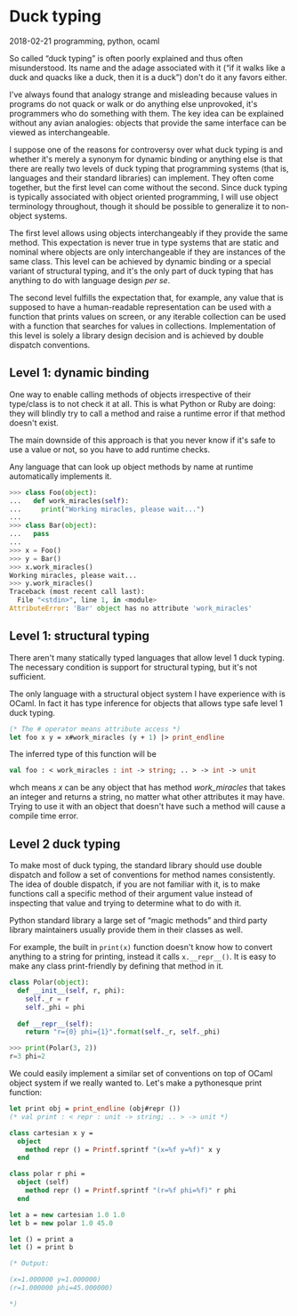 # Duck typing

<time id="last-modified">2018-02-21</time>
<tags>programming, python, ocaml</tags>

<p id="summary">
So called &ldquo;duck typing&rdquo; is often poorly explained and thus often misunderstood.
Its name and the adage associated with it (&ldquo;if it walks like a duck and quacks like a duck,
then it is a duck&rdquo;) don't do it any favors either. 
</p>

I've always found that analogy strange and misleading because values in programs do not quack or walk
or do anything else unprovoked, it's programmers who do something with them. The key idea can be explained
without any avian analogies: objects that provide the same interface can be viewed as interchangeable.

I suppose one of the reasons for controversy over what duck typing is and whether it's merely a synonym for dynamic binding
or anything else is that there are really two levels of duck typing that programming systems (that is, languages and their standard libraries) can implement.
They often come together, but the first level can come without the second.
Since duck typing is typically associated with object oriented programming, I will use object terminology
throughout, though it should be possible to generalize it to non-object systems.

The first level allows using objects interchangeably if they provide the same method. This expectation is never
true in type systems that are static and nominal where objects are only interchangeable if they are instances
of the same class. This level can be achieved by dynamic binding or a special
variant of structural typing, and it's the only part of duck typing that has anything to do with language design _per se_.

The second level fulfills the expectation that, for example, any value that is supposed to have a human-readable
representation can be used with a function that prints values on screen, or any iterable collection can be used
with a function that searches for values in collections. Implementation of this level is solely a library design
decision and is achieved by double dispatch conventions.

## Level 1: dynamic binding

One way to enable calling methods of objects irrespective of their type/class is to not check it at all.
This is what Python or Ruby are doing: they will blindly try to call a method and raise a runtime error
if that method doesn't exist.

The main downside of this approach is that you never know if it's safe to use a value or not, so you
have to add runtime checks.

Any language that can look up object methods by name at runtime automatically implements it.

```python
>>> class Foo(object):
...   def work_miracles(self):
...     print("Working miracles, please wait...")
... 
>>> class Bar(object):
...   pass
... 
>>> x = Foo()
>>> y = Bar()
>>> x.work_miracles()
Working miracles, please wait...
>>> y.work_miracles()
Traceback (most recent call last):
  File "<stdin>", line 1, in <module>
AttributeError: 'Bar' object has no attribute 'work_miracles'
```

## Level 1: structural typing

There aren't many statically typed languages that allow level 1 duck typing. The necessary condition is support for
structural typing, but it's not sufficient.

The only language with a structural object system I have experience with is OCaml. In fact it has type inference for
objects that allows type safe level 1 duck typing.

```ocaml
(* The # operator means attribute access *)
let foo x y = x#work_miracles (y + 1) |> print_endline

```

The inferred type of this function will be
```ocaml
val foo : < work_miracles : int -> string; .. > -> int -> unit
```
whch means _x_ can be any object that has method _work_miracles_ that takes an integer and returns a string,
no matter what other attributes it may have. Trying to use it with an object that doesn't have such a method
will cause a compile time error.

## Level 2 duck typing

To make most of duck typing, the standard library should use double dispatch and follow a set of conventions
for method names consistently. The idea of double dispatch, if you are not familiar with it, is to make
functions call a specific method of their argument value instead of inspecting that value and trying to
determine what to do with it.

Python standard library a large set of &ldquo;magic methods&rdquo; and third party library maintainers usually
provide them in their classes as well.

For example, the built in `print(x)` function doesn't know how to convert anything to a string for printing,
instead it calls `x.__repr__()`. It is easy to make any class print-friendly by defining that method in it.

```python
class Polar(object):
  def __init__(self, r, phi):
    self._r = r
    self._phi = phi
  
  def __repr__(self):
    return "r={0} phi={1}".format(self._r, self._phi)

>>> print(Polar(3, 2))
r=3 phi=2

```

We could easily implement a similar set of conventions on top of OCaml object system if we really wanted to.
Let's make a pythonesque print function:
```ocaml
let print obj =	print_endline (obj#repr	())
(* val print : < repr : unit -> string; .. > -> unit *)

class cartesian	x y =
  object
    method repr	() = Printf.sprintf "(x=%f y=%f)" x y
  end

class polar r phi =
  object (self)
    method repr	() = Printf.sprintf "(r=%f phi=%f)" r phi
  end

let a =	new cartesian 1.0 1.0
let b =	new polar 1.0 45.0

let () = print a
let () = print b

(* Output:

(x=1.000000 y=1.000000)
(r=1.000000 phi=45.000000)

*)

```
